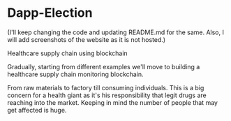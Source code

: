# Dapp-Election

(I'll keep changing the code and updating README.md for the same.
Also, I will add screenshots of the website as it is not hosted.)


Healthcare supply chain using blockchain


Gradually, starting from different examples we'll move to building a healthcare supply chain monitoring blockchain.

From raw materials to factory till consuming individuals. This is a big concern for a health giant as it's his responsibility that legit drugs are reaching into the market. Keeping in mind the number of people that may get affected is huge.
